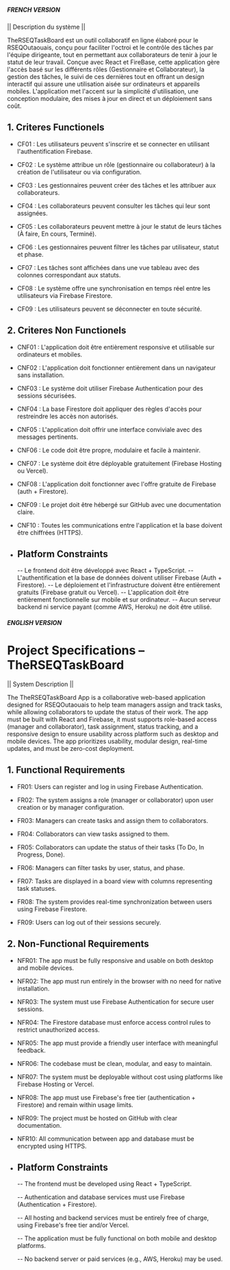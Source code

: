 
#####  FRENCH VERSION #

|| Description du système ||

TheRSEQTaskBoard est un outil collaboratif en ligne élaboré pour le RSEQOutaouais, conçu pour faciliter l'octroi et le contrôle des tâches par l'équipe dirigeante, tout en permettant aux collaborateurs de tenir à jour le statut de leur travail.  Conçue avec React et FireBase, cette application gère l'accès basé sur les différents rôles (Gestionnaire et Collaborateur), la gestion des tâches, le suivi de ces dernières tout en offrant un design interactif qui assure une utilisation aisée sur ordinateurs et appareils mobiles.  L'application met l'accent sur la simplicité d'utilisation, une conception modulaire, des mises à jour en direct et un déploiement sans coût.

## 1. Criteres Functionels

- CF01 : Les utilisateurs peuvent s'inscrire et se connecter en utilisant l'authentification Firebase.

- CF02 : Le système attribue un rôle (gestionnaire ou collaborateur) à la création de l'utilisateur ou via configuration.

- CF03 : Les gestionnaires peuvent créer des tâches et les attribuer aux collaborateurs.

- CF04 : Les collaborateurs peuvent consulter les tâches qui leur sont assignées.

- CF05 : Les collaborateurs peuvent mettre à jour le statut de leurs tâches (À faire, En cours, Terminé).

- CF06 : Les gestionnaires peuvent filtrer les tâches par utilisateur, statut et phase.

- CF07 : Les tâches sont affichées dans une vue tableau avec des colonnes correspondant aux statuts.

- CF08 : Le système offre une synchronisation en temps réel entre les utilisateurs via Firebase Firestore.

- CF09 : Les utilisateurs peuvent se déconnecter en toute sécurité.


## 2. Criteres Non Functionels

- CNF01 : L'application doit être entièrement responsive et utilisable sur ordinateurs et mobiles.

- CNF02 : L'application doit fonctionner entièrement dans un navigateur sans installation.

- CNF03 : Le système doit utiliser Firebase Authentication pour des sessions sécurisées.

- CNF04 : La base Firestore doit appliquer des règles d'accès pour restreindre les accès non autorisés.

- CNF05 : L'application doit offrir une interface conviviale avec des messages pertinents.

- CNF06 : Le code doit être propre, modulaire et facile à maintenir.

- CNF07 : Le système doit être déployable gratuitement (Firebase Hosting ou Vercel).

- CNF08 : L'application doit fonctionner avec l'offre gratuite de Firebase (auth + Firestore).

- CNF09 : Le projet doit être hébergé sur GitHub avec une documentation claire.

- CNF10 : Toutes les communications entre l'application et la base doivent être chiffrées (HTTPS).

- ## Platform Constraints 

    -- Le frontend doit être développé avec React + TypeScript.
    -- L'authentification et la base de données doivent utiliser Firebase (Auth + Firestore).
    -- Le déploiement et l'infrastructure doivent être entièrement gratuits (Firebase gratuit ou Vercel).
    -- L'application doit être entièrement fonctionnelle sur mobile et sur ordinateur.
    -- Aucun serveur backend ni service payant (comme AWS, Heroku) ne doit être utilisé.


   



##### ENGLISH VERSION #

# Project Specifications – TheRSEQTaskBoard

|| System Description ||

The TheRSEQTaskBoard App is a collaborative web-based application designed for RSEQOutaouais to help team managers assign and track tasks, while allowing collaborators to update the status of their work. The app must be built with React and Firebase, it must supports role-based access (manager and collaborator), task assignment, status tracking, and a responsive design to ensure usability across platform such as desktop and mobile devices. The app prioritizes usability, modular design, real-time updates, and must be zero-cost deployment.


## 1. Functional Requirements

- FR01: Users can register and log in using Firebase Authentication.

- FR02: The system assigns a role (manager or collaborator) upon user creation or by manager configuration.

- FR03: Managers can create tasks and assign them to collaborators.

- FR04: Collaborators can view tasks assigned to them.

- FR05: Collaborators can update the status of their tasks (To Do, In 
Progress, Done).

- FR06: Managers can filter tasks by user, status, and phase.

- FR07: Tasks are displayed in a board view with columns representing task statuses.

- FR08: The system provides real-time synchronization between users using Firebase Firestore.

- FR09: Users can log out of their sessions securely.


## 2. Non-Functional Requirements

- NFR01: The app must be fully responsive and usable on both desktop and mobile devices.

- NFR02: The app must run entirely in the browser with no need for native installation.

- NFR03: The system must use Firebase Authentication for secure user sessions.

- NFR04: The Firestore database must enforce access control rules to restrict unauthorized access.

- NFR05: The app must provide a friendly user interface with meaningful feedback.

- NFR06: The codebase must be clean, modular, and easy to maintain.

- NFR07: The system must be deployable without cost using platforms like Firebase Hosting or Vercel.

- NFR08: The app must use Firebase's free tier (authentication + Firestore) and remain within usage limits.

- NFR09: The project must be hosted on GitHub with clear documentation.

- NFR10: All communication between app and database must be encrypted using HTTPS.
 
- ## Platform Constraints 

    -- The frontend must be developed using React + TypeScript.

    -- Authentication and database services must use Firebase (Authentication + Firestore).

    -- All hosting and backend services must be entirely free of charge, using Firebase's free tier and/or Vercel.

    -- The application must be fully functional on both mobile and desktop platforms.
    
    -- No backend server or paid services (e.g., AWS, Heroku) may be used.